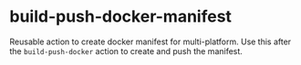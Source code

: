 # build-push-docker-manifest

Reusable action to create docker manifest for multi-platform. Use this after the
`build-push-docker` action to create and push the manifest.
